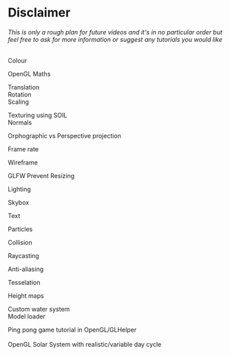 <h1>Disclaimer</h1>
<h6>This is only a rough plan for future videos and it's in no particular order but feel free to ask for more information or suggest any tutorials you would like</h6>

Colour<br />

OpenGL Maths<br />

Translation<br />
Rotation<br />
Scaling<br />


Texturing using SOIL<br />
Normals<br />

Orphographic vs Perspective projection<br />

Frame rate<br />

Wireframe<br />

GLFW Prevent Resizing

Lighting<br />

Skybox<br />

Text<br />

Particles<br />

Collision<br />

Raycasting<br />

Anti-aliasing<br />

Tesselation<br />

Height maps<br />

Custom water system<br />
Model loader<br />

Ping pong game tutorial in OpenGL/GLHelper<br />   
OpenGL Solar System with realistic/variable day cycle<br />
